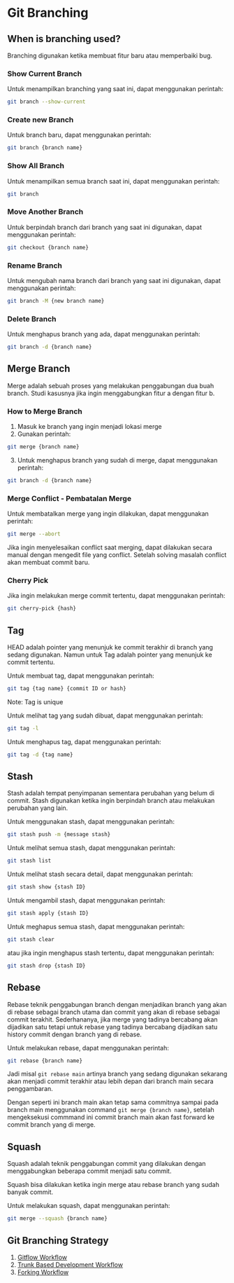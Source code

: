 # Git Branching

## When is branching used?
Branching digunakan ketika membuat fitur baru atau memperbaiki bug.

### Show Current Branch
Untuk menampilkan branching yang saat ini, dapat menggunakan perintah:
```bash
git branch --show-current
```

### Create new Branch
Untuk branch baru, dapat menggunakan perintah:
```bash
git branch {branch name}
```

### Show All Branch
Untuk menampilkan semua branch saat ini, dapat menggunakan perintah:
```bash
git branch
```

### Move Another Branch
Untuk berpindah branch dari branch yang saat ini digunakan, dapat menggunakan perintah:
```bash
git checkout {branch name}
```

### Rename Branch
Untuk mengubah nama branch dari branch yang saat ini digunakan, dapat menggunakan perintah:
```bash
git branch -M {new branch name}
```

### Delete Branch
Untuk menghapus branch yang ada, dapat menggunakan perintah:
```bash
git branch -d {branch name}
```

## Merge Branch
Merge adalah sebuah proses yang melakukan penggabungan dua buah branch. Studi kasusnya jika ingin menggabungkan fitur a dengan fitur b.

### How to Merge Branch
1. Masuk ke branch yang ingin menjadi lokasi merge
2. Gunakan perintah:
```bash
git merge {branch name}
```
3. Untuk menghapus branch yang sudah di merge, dapat menggunakan perintah:
```bash
git branch -d {branch name}
```

### Merge Conflict - Pembatalan Merge
Untuk membatalkan merge yang ingin dilakukan, dapat menggunakan perintah:
```bash
git merge --abort
```

Jika ingin menyelesaikan conflict saat merging, dapat dilakukan secara manual dengan mengedit file yang conflict. Setelah solving masalah conflict akan membuat commit baru.

### Cherry Pick
Jika ingin melakukan merge commit tertentu, dapat menggunakan perintah:
```bash
git cherry-pick {hash}
```

## Tag
HEAD adalah pointer yang menunjuk ke commit terakhir di branch yang sedang digunakan. Namun untuk Tag adalah pointer yang menunjuk ke commit tertentu.

Untuk membuat tag, dapat menggunakan perintah:
```bash
git tag {tag name} {commit ID or hash}
```

Note: Tag is unique

Untuk melihat tag yang sudah dibuat, dapat menggunakan perintah:
```bash
git tag -l
```

Untuk menghapus tag, dapat menggunakan perintah:
```bash
git tag -d {tag name}
```

## Stash
Stash adalah tempat penyimpanan sementara perubahan yang belum di commit. Stash digunakan ketika ingin berpindah branch atau melakukan perubahan yang lain.

Untuk menggunakan stash, dapat menggunakan perintah:
```bash
git stash push -m {message stash}
```

Untuk melihat semua stash, dapat menggunakan perintah:
```bash
git stash list
```

Untuk melihat stash secara detail, dapat menggunakan perintah:
```bash
git stash show {stash ID}
```

Untuk mengambil stash, dapat menggunakan perintah:
```bash
git stash apply {stash ID}
```

Untuk meghapus semua stash, dapat menggunakan perintah:
```bash
git stash clear
```

atau jika ingin menghapus stash tertentu, dapat menggunakan perintah:
```bash
git stash drop {stash ID}
```

## Rebase
Rebase teknik penggabungan branch dengan menjadikan branch yang akan di rebase sebagai branch utama dan commit yang akan di rebase sebagai commit terakhit. Sederhananya, jika merge yang tadinya bercabang akan dijadikan satu tetapi untuk rebase yang tadinya bercabang dijadikan satu history commit dengan branch yang di rebase.

Untuk melakukan rebase, dapat menggunakan perintah:
```bash
git rebase {branch name}
```

Jadi misal ```git rebase main``` artinya branch yang sedang digunakan sekarang akan menjadi commit terakhir atau lebih depan dari branch main secara penggambaran.

Dengan seperti ini branch main akan tetap sama commitnya sampai pada branch main menggunakan command ```git merge {branch name}```, setelah mengeksekusi commmand ini commit branch main akan fast forward ke commit branch yang di merge.

## Squash
Squash adalah teknik penggabungan commit yang dilakukan dengan menggabungkan beberapa commit menjadi satu commit.

Squash bisa dilakukan ketika ingin merge atau rebase branch yang sudah banyak commit.

Untuk melakukan squash, dapat menggunakan perintah:
```bash
git merge --squash {branch name}
```

## Git Branching Strategy
1. [Gitflow Workflow](https://nvie.com/posts/a-successful-git-branching-model/)
2. [Trunk Based Development Workflow](https://nvie.com/posts/a-successful-git-branching-model/)
3. [Forking Workflow](https://www.atlassian.com/git/tutorials/comparing-workflows/forking-workflow)

